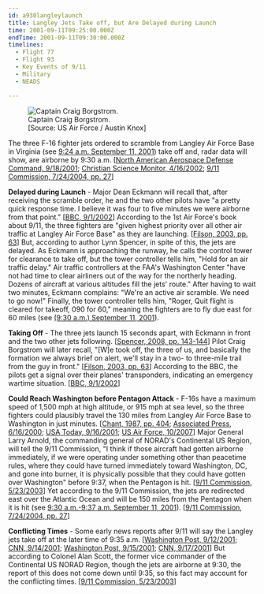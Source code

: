 ```yaml
---
id: a930langleylaunch
title: Langley Jets Take off, but Are Delayed during Launch
time: 2001-09-11T09:25:00.000Z
endTime: 2001-09-11T09:30:00.000Z
timelines:
  - Flight 77
  - Flight 93
  - Key Events of 9/11
  - Military
  - NEADS

---
```


<figure class="image">
  <img alt="Captain Craig Borgstrom." src="http://cdn.historycommons.org/images/events/729_craig_borgstrom_2050081722-9042.jpg" />
  <figcaption>Captain Craig Borgstrom.<br>[Source: US Air Force / Austin Knox]</figcaption>
</figure>

The three F-16 fighter jets ordered to scramble from Langley Air Force Base in Virginia (see [9:24 a.m. September 11, 2001](/timeline/#a924ordertoscramble)) take off and, radar data will show, are airborne by 9:30 a.m. [[North American Aerospace Defense Command, 9/18/2001][1]; [Christian Science Monitor, 4/16/2002][2]; [9/11 Commission, 7/24/2004, pp. 27][3]]

**Delayed during Launch** - Major Dean Eckmann will recall that, after receiving the scramble order, he and the two other pilots have "a pretty quick response time. I believe it was four to five minutes we were airborne from that point." [[BBC, 9/1/2002][4]] According to the 1st Air Force's book about 9/11, the three fighters are "given highest priority over all other air traffic at Langley Air Force Base" as they are launching. [[Filson, 2003, pp. 63][5]] But, according to author Lynn Spencer, in spite of this, the jets are delayed. As Eckmann is approaching the runway, he calls the control tower for clearance to take off, but the tower controller tells him, "Hold for an air traffic delay." Air traffic controllers at the FAA's Washington Center "have not had time to clear airliners out of the way for the northerly heading. Dozens of aircraft at various altitudes fill the jets' route." After having to wait two minutes, Eckmann complains: "We're an active air scramble. We need to go now!" Finally, the tower controller tells him, "Roger, Quit flight is cleared for takeoff, 090 for 60," meaning the fighters are to fly due east for 60 miles (see [(9:30 a.m.) September 11, 2001](/timeline/#a930langleytower)). 

**Taking Off** - The three jets launch 15 seconds apart, with Eckmann in front and the two other jets following. [[Spencer, 2008, pp. 143-144][6]] Pilot Craig Borgstrom will later recall, "[W]e took off, the three of us, and basically the formation we always brief on alert, we'll stay in a two- to three-mile trail from the guy in front." [[Filson, 2003, pp. 63][5]] According to the BBC, the pilots get a signal over their planes' transponders, indicating an emergency wartime situation. [[BBC, 9/1/2002][4]]

**Could Reach Washington before Pentagon Attack** - F-16s have a maximum speed of 1,500 mph at high altitude, or 915 mph at sea level, so the three fighters could plausibly travel the 130 miles from Langley Air Force Base to Washington in just minutes. [[Chant, 1987, pp. 404][6]; [Associated Press, 6/16/2000][7]; [USA Today, 9/16/2001][8]; [US Air Force, 10/2007][9]] Major General Larry Arnold, the commanding general of NORAD's Continental US Region, will tell the 9/11 Commission, "I think if those aircraft had gotten airborne immediately, if we were operating under something other than peacetime rules, where they could have turned immediately toward Washington, DC, and gone into burner, it is physically possible that they could have gotten over Washington" before 9:37, when the Pentagon is hit. [[9/11 Commission, 5/23/2003][10]] Yet according to the 9/11 Commission, the jets are redirected east over the Atlantic Ocean and will be 150 miles from the Pentagon when it is hit (see [9:30 a.m.-9:37 a.m. September 11, 2001](/timeline/#a930goeast)). [[9/11 Commission, 7/24/2004, pp. 27][3]]

**Conflicting Times** - Some early news reports after 9/11 will say the Langley jets take off at the later time of 9:35 a.m. [[Washington Post, 9/12/2001][11]; [CNN, 9/14/2001][12]; [Washington Post, 9/15/2001][13]; [CNN, 9/17/2001][14]] But according to Colonel Alan Scott, the former vice commander of the Continental US NORAD Region, though the jets are airborne at 9:30, the report of this does not come down until 9:35, so this fact may account for the conflicting times. [[9/11 Commission, 5/23/2003][10]]

[1]: https://web.archive.org/web/20030809155434/http:/www.norad.mil/index.cfm?fuseaction=home.news_rel_09_18_01
[2]: https://www.csmonitor.com/2002/0416/p01s04-usmi.html
[3]: https://web.archive.org/web/20041020144854/http://www.decloah.com/mirrors/9-11/911_Report.txt
[4]: https://web.archive.org/web/20040701101430/http://www.mnet.co.za/CarteBlanche/Display/Display.asp?Id=2063
[5]: https://www.amazon.com/Air-War-Over-America-Defense/dp/061512416X
[6]: https://www.amazon.com/Touching-History-Untold-Unfolded-America/dp/1416559256
[7]: https://web.archive.org/web/20000817190429/http://abcnews.go.com/sections/us/DailyNews/fighterjetdown000616.html
[8]: https://usatoday30.usatoday.com/news/nation/2001/09/16/pentagon-timeline.htm
[9]: https://web.archive.org/web/20051021154636/http://www.af.mil/factsheets/factsheet.asp?id=103
[10]: https://www.9-11commission.gov/archive/hearing2/9-11Commission_Hearing_2003-05-23.htm
[11]: http://www.washingtonpost.com/wp-srv/nation/articles/timeline.html
[12]: http://edition.cnn.com/2001/US/09/14/jets.response/index.html
[13]: https://www.washingtonpost.com/archive/politics/2001/09/15/military-alerted-before-attacks/f4fdda6e-f88c-4ec6-889d-fa3e5547ee8d/?utm_term=.2ebe051b18f1
[14]: http://www.cnn.com/2001/US/09/16/inv.hijack.warning/
